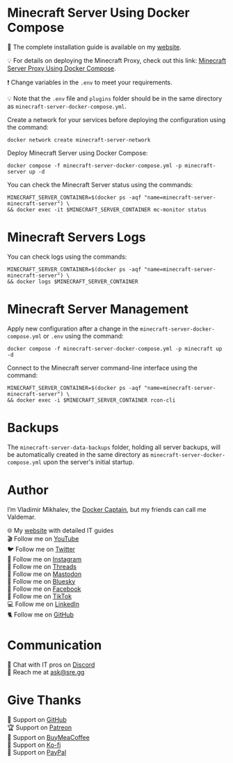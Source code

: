 # Minecraft Server Using Docker Compose

📙 The complete installation guide is available on my [website](https://www.heyvaldemar.com/install-minecraft-server-using-docker-compose/).

💡 For details on deploying the Minecraft Proxy, check out this link: [Minecraft Server Proxy Using Docker Compose](https://github.com/heyvaldemar/minecraft-server-proxy-docker-compose/).

❗ Change variables in the `.env` to meet your requirements.

💡 Note that the `.env` file and `plugins` folder should be in the same directory as `minecraft-server-docker-compose.yml`.

Create a network for your services before deploying the configuration using the command:

`docker network create minecraft-server-network`

Deploy Minecraft Server using Docker Compose:

`docker compose -f minecraft-server-docker-compose.yml -p minecraft-server up -d`

You can check the Minecraft Server status using the commands:

```
MINECRAFT_SERVER_CONTAINER=$(docker ps -aqf "name=minecraft-server-minecraft-server") \
&& docker exec -it $MINECRAFT_SERVER_CONTAINER mc-monitor status
```

# Minecraft Servers Logs

You can check logs using the commands:

```
MINECRAFT_SERVER_CONTAINER=$(docker ps -aqf "name=minecraft-server-minecraft-server") \
&& docker logs $MINECRAFT_SERVER_CONTAINER
```

# Minecraft Server Management

Apply new configuration after a change in the `minecraft-server-docker-compose.yml` or `.env` using the command:

`docker compose -f minecraft-server-docker-compose.yml -p minecraft up -d`

Connect to the Minecraft server command-line interface using the command:

```
MINECRAFT_SERVER_CONTAINER=$(docker ps -aqf "name=minecraft-server-minecraft-server") \
&& docker exec -i $MINECRAFT_SERVER_CONTAINER rcon-cli
```

# Backups

The `minecraft-server-data-backups` folder, holding all server backups, will be automatically created in the same directory as `minecraft-server-docker-compose.yml` upon the server's initial startup.

# Author

I’m Vladimir Mikhalev, the [Docker Captain](https://www.docker.com/captains/vladimir-mikhalev/), but my friends can call me Valdemar.

🌐 My [website](https://www.heyvaldemar.com/) with detailed IT guides\
🎬 Follow me on [YouTube](https://www.youtube.com/channel/UCf85kQ0u1sYTTTyKVpxrlyQ?sub_confirmation=1)\
🐦 Follow me on [Twitter](https://twitter.com/heyValdemar)\
🎨 Follow me on [Instagram](https://www.instagram.com/heyvaldemar/)\
🧵 Follow me on [Threads](https://www.threads.net/@heyvaldemar)\
🐘 Follow me on [Mastodon](https://mastodon.social/@heyvaldemar)\
🧊 Follow me on [Bluesky](https://bsky.app/profile/heyvaldemar.bsky.social)\
🎸 Follow me on [Facebook](https://www.facebook.com/heyValdemarFB/)\
🎥 Follow me on [TikTok](https://www.tiktok.com/@heyvaldemar)\
💻 Follow me on [LinkedIn](https://www.linkedin.com/in/heyvaldemar/)\
🐈 Follow me on [GitHub](https://github.com/heyvaldemar)

# Communication

👾 Chat with IT pros on [Discord](https://discord.gg/AJQGCCBcqf)\
📧 Reach me at ask@sre.gg

# Give Thanks

💎 Support on [GitHub](https://github.com/sponsors/heyValdemar)\
🏆 Support on [Patreon](https://www.patreon.com/heyValdemar)\
🥤 Support on [BuyMeaCoffee](https://www.buymeacoffee.com/heyValdemar)\
🍪 Support on [Ko-fi](https://ko-fi.com/heyValdemar)\
💖 Support on [PayPal](https://www.paypal.com/paypalme/heyValdemarCOM)
